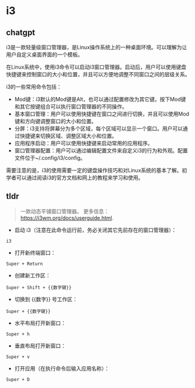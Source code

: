 # i3 
## chatgpt 
i3是一款轻量级窗口管理器，是Linux操作系统上的一种桌面环境。可以理解为让用户自定义桌面界面的一个模板。

在Linux系统中，使用i3命令可以启动i3窗口管理器。启动后，用户可以使用键盘快捷键来控制窗口的大小和位置，并且可以方便地调整不同窗口之间的层级关系。

i3的一些常用命令包括：

- Mod键：i3默认的Mod键是Alt，也可以通过配置修改为其它键。按下Mod键和其它按键组合可以执行窗口管理器的不同操作。
- 基本窗口管理：用户可以使用快捷键在窗口之间进行切换，并且可以使用Mod键和方向键调整窗口的大小和位置。
- 分屏：i3支持将屏幕分为多个区域，每个区域可以显示一个窗口。用户可以通过快捷键来切换区域、调整区域大小和位置。
- 应用程序启动：用户可以使用快捷键来启动常用的应用程序。
- 窗口管理器配置：用户可以通过编辑配置文件来自定义i3的行为和外观。配置文件位于~/.config/i3/config。

需要注意的是，i3的使用需要一定的键盘操作技巧和对Linux系统的基本了解。初学者可以通过阅读i3的官方文档和网上的教程来学习和使用。 

## tldr 
 
> 一款动态平铺窗口管理器。
> 更多信息：<https://i3wm.org/docs/userguide.html>.

- 启动 i3（注意在此命令运行前，务必关闭其它先前存在的窗口管理器）：

`i3`

- 打开新终端窗口：

`Super + Return`

- 创建新工作区：

`Super + Shift + {{数字键}}`

- 切换到 {{数字}} 号工作区：

`Super + {{数字键}}`

- 水平布局打开新窗口：

`Super + h`

- 垂直布局打开新窗口：

`Super + v`

- 打开应用（在执行命令后输入应用名称）：

`Super + D`
